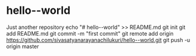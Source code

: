 # hello--world
Just another repository
echo "# hello--world" >> README.md
  git init
  git add README.md
  git commit -m "first commit"
  git remote add origin https://github.com/sivasatyanarayanachilukuri/hello--world.git
  git push -u origin master
  
